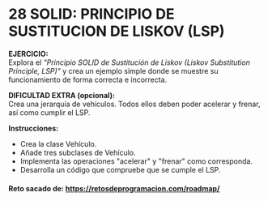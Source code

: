 # 28 SOLID: PRINCIPIO DE SUSTITUCION DE LISKOV (LSP)

**EJERCICIO:**  
Explora el *"Principio SOLID de Sustitución de Liskov (Liskov Substitution Principle, LSP)"* y crea un ejemplo simple donde se muestre su funcionamiento de forma correcta e incorrecta.

**DIFICULTAD EXTRA (opcional):**  
Crea una jerarquía de vehículos. Todos ellos deben poder acelerar y frenar, así como cumplir el LSP.

**Instrucciones:**
- Crea la clase Vehículo.
- Añade tres subclases de Vehículo.
- Implementa las operaciones "acelerar" y "frenar" como corresponda.
- Desarrolla un código que compruebe que se cumple el LSP.

#### Reto sacado de: https://retosdeprogramacion.com/roadmap/